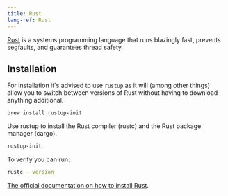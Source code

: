 ```yaml
---
title: Rust
lang-ref: Rust
---
```



[Rust](https://www.rust-lang.org) is a systems programming language that runs blazingly fast, prevents segfaults, and guarantees thread safety.

## Installation

For installation it's advised to use `rustup` as it will (among other things)
allow you to switch between versions of Rust without having to download
anything additional.

```sh
brew install rustup-init
```

Use rustup to install the Rust compiler (rustc) and the Rust package manager (cargo).

```sh
rustup-init
```

To verify you can run:

```sh
rustc --version
```

[The official documentation on how to install Rust](https://www.rust-lang.org/en-US/install.html).
